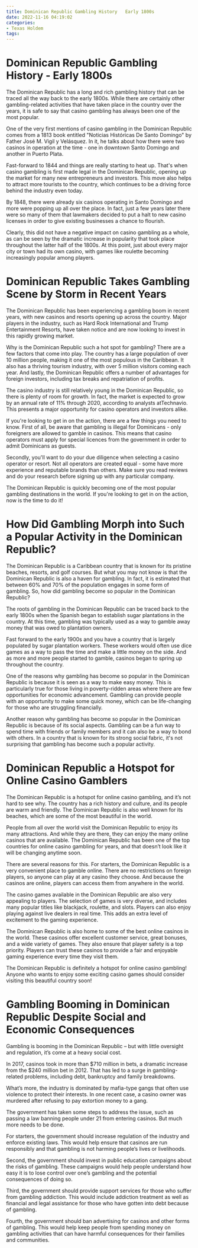 ```yaml
---
title: Dominican Republic Gambling History   Early 1800s
date: 2022-11-16 04:19:02
categories:
- Texas Holdem
tags:
---
```



#  Dominican Republic Gambling History - Early 1800s

The Dominican Republic has a long and rich gambling history that can be traced all the way back to the early 1800s. While there are certainly other gambling-related activities that have taken place in the country over the years, it is safe to say that casino gambling has always been one of the most popular.

One of the very first mentions of casino gambling in the Dominican Republic comes from a 1813 book entitled "Noticias Históricas De Santo Domingo" by Father José M. Vigil y Velásquez. In it, he talks about how there were two casinos in operation at the time - one in downtown Santo Domingo and another in Puerto Plata.

Fast-forward to 1844 and things are really starting to heat up. That's when casino gambling is first made legal in the Dominican Republic, opening up the market for many new entrepreneurs and investors. This move also helps to attract more tourists to the country, which continues to be a driving force behind the industry even today.

By 1848, there were already six casinos operating in Santo Domingo and more were popping up all over the place. In fact, just a few years later there were so many of them that lawmakers decided to put a halt to new casino licenses in order to give existing businesses a chance to flourish.

Clearly, this did not have a negative impact on casino gambling as a whole, as can be seen by the dramatic increase in popularity that took place throughout the latter half of the 1800s. At this point, just about every major city or town had its own casino, with games like roulette becoming increasingly popular among players.

#  Dominican Republic Takes Gambling Scene by Storm in Recent Years

The Dominican Republic has been experiencing a gambling boom in recent years, with new casinos and resorts opening up across the country. Major players in the industry, such as Hard Rock International and Trump Entertainment Resorts, have taken notice and are now looking to invest in this rapidly growing market.

Why is the Dominican Republic such a hot spot for gambling? There are a few factors that come into play. The country has a large population of over 10 million people, making it one of the most populous in the Caribbean. It also has a thriving tourism industry, with over 5 million visitors coming each year. And lastly, the Dominican Republic offers a number of advantages for foreign investors, including tax breaks and repatriation of profits.

The casino industry is still relatively young in the Dominican Republic, so there is plenty of room for growth. In fact, the market is expected to grow by an annual rate of 11% through 2020, according to analysts atTechnavio. This presents a major opportunity for casino operators and investors alike.

If you're looking to get in on the action, there are a few things you need to know. First of all, be aware that gambling is illegal for Dominicans - only foreigners are allowed to gamble in casinos. This means that casino operators must apply for special licences from the government in order to admit Dominicans as guests.

Secondly, you'll want to do your due diligence when selecting a casino operator or resort. Not all operators are created equal - some have more experience and reputable brands than others. Make sure you read reviews and do your research before signing up with any particular company.

The Dominican Republic is quickly becoming one of the most popular gambling destinations in the world. If you're looking to get in on the action, now is the time to do it!

#  How Did Gambling Morph into Such a Popular Activity in the Dominican Republic?

The Dominican Republic is a Caribbean country that is known for its pristine beaches, resorts, and golf courses. But what you may not know is that the Dominican Republic is also a haven for gambling. In fact, it is estimated that between 60% and 70% of the population engages in some form of gambling. So, how did gambling become so popular in the Dominican Republic?

The roots of gambling in the Dominican Republic can be traced back to the early 1800s when the Spanish began to establish sugar plantations in the country. At this time, gambling was typically used as a way to gamble away money that was owed to plantation owners.

Fast forward to the early 1900s and you have a country that is largely populated by sugar plantation workers. These workers would often use dice games as a way to pass the time and make a little money on the side. And as more and more people started to gamble, casinos began to spring up throughout the country.

One of the reasons why gambling has become so popular in the Dominican Republic is because it is seen as a way to make easy money. This is particularly true for those living in poverty-ridden areas where there are few opportunities for economic advancement. Gambling can provide people with an opportunity to make some quick money, which can be life-changing for those who are struggling financially.

Another reason why gambling has become so popular in the Dominican Republic is because of its social aspects. Gambling can be a fun way to spend time with friends or family members and it can also be a way to bond with others. In a country that is known for its strong social fabric, it's not surprising that gambling has become such a popular activity.

#  Dominican Republic a Hotspot for Online Casino Gamblers

The Dominican Republic is a hotspot for online casino gambling, and it’s not hard to see why. The country has a rich history and culture, and its people are warm and friendly. The Dominican Republic is also well known for its beaches, which are some of the most beautiful in the world.

People from all over the world visit the Dominican Republic to enjoy its many attractions. And while they are there, they can enjoy the many online casinos that are available. The Dominican Republic has been one of the top countries for online casino gambling for years, and that doesn’t look like it will be changing anytime soon.

There are several reasons for this. For starters, the Dominican Republic is a very convenient place to gamble online. There are no restrictions on foreign players, so anyone can play at any casino they choose. And because the casinos are online, players can access them from anywhere in the world.

The casino games available in the Dominican Republic are also very appealing to players. The selection of games is very diverse, and includes many popular titles like blackjack, roulette, and slots. Players can also enjoy playing against live dealers in real time. This adds an extra level of excitement to the gaming experience.

The Dominican Republic is also home to some of the best online casinos in the world. These casinos offer excellent customer service, great bonuses, and a wide variety of games. They also ensure that player safety is a top priority. Players can trust these casinos to provide a fair and enjoyable gaming experience every time they visit them.

The Dominican Republic is definitely a hotspot for online casino gambling! Anyone who wants to enjoy some exciting casino games should consider visiting this beautiful country soon!

#  Gambling Booming in Dominican Republic Despite Social and Economic Consequences

Gambling is booming in the Dominican Republic – but with little oversight and regulation, it’s come at a heavy social cost.

In 2017, casinos took in more than $710 million in bets, a dramatic increase from the $240 million bet in 2012. That has led to a surge in gambling-related problems, including debt, bankruptcy and family breakdowns.

What’s more, the industry is dominated by mafia-type gangs that often use violence to protect their interests. In one recent case, a casino owner was murdered after refusing to pay extortion money to a gang.

The government has taken some steps to address the issue, such as passing a law banning people under 21 from entering casinos. But much more needs to be done.

For starters, the government should increase regulation of the industry and enforce existing laws. This would help ensure that casinos are run responsibly and that gambling is not harming people’s lives or livelihoods.

Second, the government should invest in public education campaigns about the risks of gambling. These campaigns would help people understand how easy it is to lose control over one’s gambling and the potential consequences of doing so.

Third, the government should provide support services for those who suffer from gambling addiction. This would include addiction treatment as well as financial and legal assistance for those who have gotten into debt because of gambling.

Fourth, the government should ban advertising for casinos and other forms of gambling. This would help keep people from spending money on gambling activities that can have harmful consequences for their families and communities.